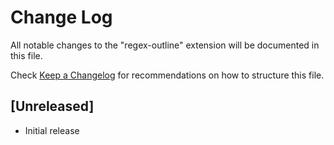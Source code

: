 # Change Log

All notable changes to the "regex-outline" extension will be documented in this file.

Check [Keep a Changelog](http://keepachangelog.com/) for recommendations on how to structure this file.

## [Unreleased]

- Initial release